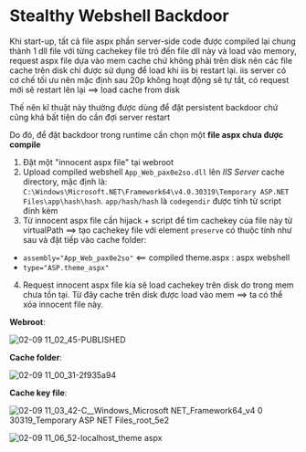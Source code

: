 # Stealthy Webshell Backdoor

Khi start-up, tất cả file aspx phần server-side code được compiled lại chung thành 1 dll file với từng cachekey file trỏ đến file dll này và load vào memory, request aspx file dựa vào mem cache chứ không phải trên disk nên các file cache trên disk chỉ được sử dụng để load khi iis bị restart lại. iis server có cơ chế tối ưu nên mặc định sau 20p không hoạt động sẽ tự tắt, có request mới sẽ restart lên lại ==> load cache from disk

Thế nên kĩ thuật này thường được dùng để đặt persistent backdoor chứ cũng khá bất tiện do cần đợi server restart

Do đó, để đặt backdoor trong runtime cần chọn một **file aspx chưa được compile**

1. Đặt một "innocent aspx file" tại webroot
2. Upload compiled webshell `App_Web_pax0e2so.dll` lên *IIS Server* cache directory, mặc định là: `C:\Windows\Microsoft.NET\Framework64\v4.0.30319\Temporary ASP.NET Files\app\hash\hash`. `app/hash/hash` là `codegendir` được tính từ script đính kèm
3. Từ innocent aspx file cần hijack + script để tìm cachekey của file này từ virtualPath ==> tạo cachekey file với element `preserve` có thuộc tính như sau và đặt tiếp vào cache folder:
  - `assembly="App_Web_pax0e2so"` <== compiled theme.aspx : aspx webshell
  - `type="ASP.theme_aspx"`
4. Request innocent aspx file kia sẽ load cachekey trên disk do trong mem chưa tồn tại. Từ đây cache trên disk được load vào mem ==> ta có thể xóa innocent file này.

**Webroot**:

![02-09 11_02_45-PUBLISHED](https://user-images.githubusercontent.com/71699412/217715084-cff0e94c-9094-49ba-898a-1f5a3089a3e5.png)

**Cache folder**:

![02-09 11_00_31-2f935a94](https://user-images.githubusercontent.com/71699412/217715058-9ac58c48-67ec-4742-a6f5-e8fab67f7cbb.png)

**Cache key file**:

![02-09 11_03_42-C__Windows_Microsoft NET_Framework64_v4 0 30319_Temporary ASP NET Files_root_5e2](https://user-images.githubusercontent.com/71699412/217715091-983ccdfc-e6f4-4b55-a3cb-b39c4869c231.png)

![02-09 11_06_52-localhost_theme aspx](https://user-images.githubusercontent.com/71699412/217715337-0d0567f2-7ee8-4158-aaff-708956b12cab.png)

